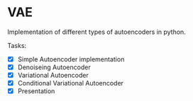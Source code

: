 # VAE
Implementation of different types of autoencoders in python.

Tasks:

- [x] Simple Autoencoder implementation
- [x] Denoiseing Autoencoder
- [x] Variational Autoencoder
- [x] Conditional Variational Autoencoder
- [x] Presentation
